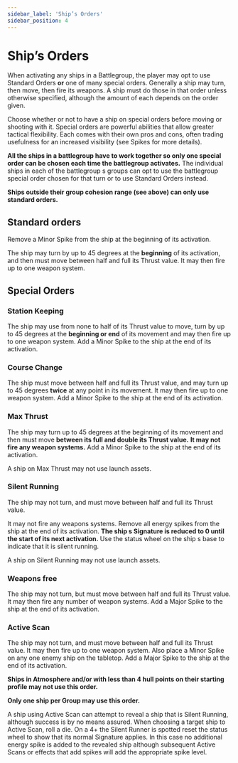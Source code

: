 ```yaml
---
sidebar_label: 'Ship’s Orders'
sidebar_position: 4
---
```


# Ship’s Orders

When activating any ships in a Battlegroup, the player may opt to use Standard Orders **or** one of many special orders. Generally a ship may turn, then move, then fire its weapons. A ship must do those in that order unless otherwise specified, although the amount of each depends on the order given.

Choose whether or not to have a ship on special orders before moving or shooting with it. Special orders are powerful abilities that allow greater tactical flexibility. Each comes with their own pros and cons, often trading usefulness for an increased visibility (see Spikes for more details).

**All the ships in a battlegroup have to work together so only one  special  order can be chosen each time the battlegroup activates.** The individual ships in each of the battlegroup s groups can opt to use the battlegroup special order chosen for that turn or to use Standard Orders instead.

**Ships outside their group cohesion range (see above) can only use standard orders.**

## Standard orders

Remove a Minor Spike from the ship at the beginning of its activation.

The ship may turn by up to 45 degrees at the **beginning** of its activation, and then must move between half and full its Thrust value. It may then fire up to one weapon system.

## Special Orders

### Station Keeping

The ship may use from none to half of its Thrust value to move, turn by up to 45 degrees at the **beginning or end** of its movement and may then fire up to one weapon system. Add a Minor Spike to the ship at the end of its activation.

### Course Change

The ship must move between half and full its Thrust value, and may turn up to 45 degrees **twice** at any point in its movement. It may then fire up to one weapon system. Add a Minor Spike to the ship at the end of its activation.

### Max Thrust

The ship may turn up to 45 degrees at the beginning of its movement and then must move **between its full and double its Thrust value.** **It may not fire any weapon systems.** Add a Minor Spike to the ship at the end of its activation.

A ship on Max Thrust may not use launch assets.

### Silent Running

The ship may not turn, and must move between half and full its Thrust value.

It may not fire any weapons systems. Remove all energy spikes from the ship at the end of its activation. **The ship s Signature is reduced to 0 until the start of its next activation.** Use the status wheel on the ship s base to indicate that it is silent running.

A ship on Silent Running may not use launch assets.

### Weapons free

The ship may not turn, but must move between half and full its Thrust value. It may then fire any number of weapon systems. Add a Major Spike to the ship at the end of its activation.

### Active Scan

The ship may not turn, and must move between half and full its Thrust value. It may then fire up to one weapon system. Also place a Minor Spike on any one enemy ship on the tabletop. Add a Major Spike to the ship at the end of its activation.

**Ships in Atmosphere and/or with less than 4 hull points on their starting profile may not use this order.**

**Only one ship per Group may use this order.**

A ship using Active Scan can attempt to reveal a ship that is Silent Running, although success is by no means assured. When choosing a target ship to Active Scan, roll a die. On a 4+ the Silent Runner is spotted   reset the status wheel to show that its normal Signature applies. In this case no additional energy spike is added to the revealed ship although subsequent Active Scans or effects that add spikes will add the appropriate spike level.
